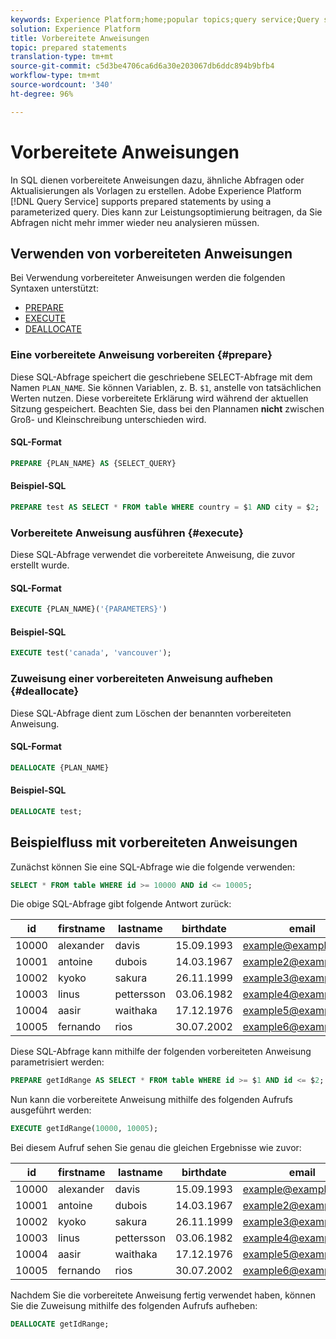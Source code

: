 ```yaml
---
keywords: Experience Platform;home;popular topics;query service;Query service;prepared statements;prepared;sql;
solution: Experience Platform
title: Vorbereitete Anweisungen
topic: prepared statements
translation-type: tm+mt
source-git-commit: c5d3be4706ca6d6a30e203067db6ddc894b9bfb4
workflow-type: tm+mt
source-wordcount: '340'
ht-degree: 96%

---
```



# Vorbereitete Anweisungen

In SQL dienen vorbereitete Anweisungen dazu, ähnliche Abfragen oder Aktualisierungen als Vorlagen zu erstellen. Adobe Experience Platform [!DNL Query Service] supports prepared statements by using a parameterized query. Dies kann zur Leistungsoptimierung beitragen, da Sie Abfragen nicht mehr immer wieder neu analysieren müssen.

## Verwenden von vorbereiteten Anweisungen

Bei Verwendung vorbereiteter Anweisungen werden die folgenden Syntaxen unterstützt:

- [PREPARE](#prepare)
- [EXECUTE](#execute)
- [DEALLOCATE](#deallocate)

### Eine vorbereitete Anweisung vorbereiten {#prepare}

Diese SQL-Abfrage speichert die geschriebene SELECT-Abfrage mit dem Namen `PLAN_NAME`. Sie können Variablen, z. B. `$1`, anstelle von tatsächlichen Werten nutzen. Diese vorbereitete Erklärung wird während der aktuellen Sitzung gespeichert. Beachten Sie, dass bei den Plannamen **nicht** zwischen Groß- und Kleinschreibung unterschieden wird.

#### SQL-Format

```sql
PREPARE {PLAN_NAME} AS {SELECT_QUERY}
```

#### Beispiel-SQL

```sql
PREPARE test AS SELECT * FROM table WHERE country = $1 AND city = $2;
```

### Vorbereitete Anweisung ausführen {#execute}

Diese SQL-Abfrage verwendet die vorbereitete Anweisung, die zuvor erstellt wurde.

#### SQL-Format

```sql
EXECUTE {PLAN_NAME}('{PARAMETERS}')
```

#### Beispiel-SQL

```sql
EXECUTE test('canada', 'vancouver');
```

### Zuweisung einer vorbereiteten Anweisung aufheben {#deallocate}

Diese SQL-Abfrage dient zum Löschen der benannten vorbereiteten Anweisung.

#### SQL-Format

```sql
DEALLOCATE {PLAN_NAME}
```

#### Beispiel-SQL

```sql
DEALLOCATE test;
```

## Beispielfluss mit vorbereiteten Anweisungen

Zunächst können Sie eine SQL-Abfrage wie die folgende verwenden:

```sql
SELECT * FROM table WHERE id >= 10000 AND id <= 10005;
```

Die obige SQL-Abfrage gibt folgende Antwort zurück:

| id | firstname | lastname | birthdate | email | city | country |
|--- | --------- | -------- | --------- | ----- | ------- | ---- |
| 10000 | alexander | davis | 15.09.1993 | example@example.com | Vancouver | Kanada |
| 10001 | antoine | dubois | 14.03.1967 | example2@example.com | Paris | Frankreich |
| 10002 | kyoko | sakura | 26.11.1999 | example3@example.com | Tokio | Japan |
| 10003 | linus | pettersson | 03.06.1982 | example4@example.com | Stockholm | Schweden |
| 10004 | aasir | waithaka | 17.12.1976 | example5@example.com | Nairobi | Kenia |
| 10005 | fernando | rios | 30.07.2002 | example6@example.com | Santiago | Chile |

Diese SQL-Abfrage kann mithilfe der folgenden vorbereiteten Anweisung parametrisiert werden:

```sql
PREPARE getIdRange AS SELECT * FROM table WHERE id >= $1 AND id <= $2; 
```

Nun kann die vorbereitete Anweisung mithilfe des folgenden Aufrufs ausgeführt werden:

```sql
EXECUTE getIdRange(10000, 10005);
```

Bei diesem Aufruf sehen Sie genau die gleichen Ergebnisse wie zuvor:

| id | firstname | lastname | birthdate | email | city | country |
|--- | --------- | -------- | --------- | ----- | ------- | ---- |
| 10000 | alexander | davis | 15.09.1993 | example@example.com | Vancouver | Kanada |
| 10001 | antoine | dubois | 14.03.1967 | example2@example.com | Paris | Frankreich |
| 10002 | kyoko | sakura | 26.11.1999 | example3@example.com | Tokio | Japan |
| 10003 | linus | pettersson | 03.06.1982 | example4@example.com | Stockholm | Schweden |
| 10004 | aasir | waithaka | 17.12.1976 | example5@example.com | Nairobi | Kenia |
| 10005 | fernando | rios | 30.07.2002 | example6@example.com | Santiago | Chile |

Nachdem Sie die vorbereitete Anweisung fertig verwendet haben, können Sie die Zuweisung mithilfe des folgenden Aufrufs aufheben:

```sql
DEALLOCATE getIdRange;
```
